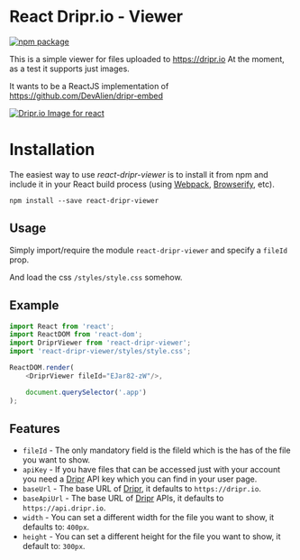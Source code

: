 # React Dripr.io - Viewer

[![npm package][npm-badge]][npm]

This is a simple viewer for files uploaded to https://dripr.io
At the moment, as a test it supports just images.

It wants to be a ReactJS implementation of https://github.com/DevAlien/dripr-embed

[![Dripr.io Image for react](https://files.dripr.io/c228885e-4711-488f-8009-6f2b2ac851eb.png)](https://dripr.io/file/V1DyoJNzW)

# Installation
The easiest way to use *react-dripr-viewer* is to install it from npm and include it in your React build process (using [Webpack](http://webpack.github.io/), [Browserify](http://browserify.org/), etc).

```
npm install --save react-dripr-viewer
```

## Usage

Simply import/require the module `react-dripr-viewer` and specify a `fileId` prop.

And load the css `/styles/style.css` somehow.

## Example
```js
import React from 'react';
import ReactDOM from 'react-dom';
import DriprViewer from 'react-dripr-viewer';
import 'react-dripr-viewer/styles/style.css';

ReactDOM.render(
    <DriprViewer fileId="EJar82-zW"/>,

    document.querySelector('.app')
);
```

## Features
- `fileId` - The only mandatory field is the fileId which is the has of the file you want to show.
- `apiKey` - If you have files that can be accessed just with your account you need a [Dripr](https://dripr.io) API key which you can find in your user page.
- `baseUrl` - The base URL of [Dripr](https://dripr.io), it defaults to `https://dripr.io`.
- `baseApiUrl` - The base URL of [Dripr](https://dripr.io) APIs, it defaults to `https://api.dripr.io`.
- `width` - You can set a different width for the file you want to show, it defaults to: `400px`.
- `height` - You can set a different height for the file you want to show, it default to: `300px`.

[npm-badge]: https://img.shields.io/npm/v/react-dripr-viewer.svg?style=flat-square
[npm]: https://www.npmjs.org/package/react-dripr-viewer
